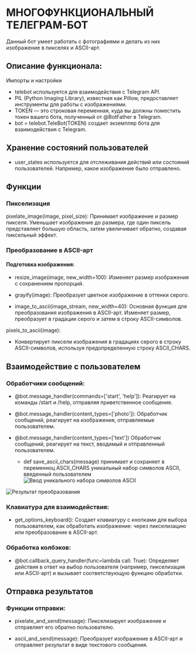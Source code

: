 # МНОГОФУНКЦИОНАЛЬНЫЙ ТЕЛЕГРАМ-БОТ

Данный бот умеет работать с фотографиями и делать из них изображение в пикселях и  ASCII-арт. 

## Описание функционала:
Импорты и настройки
- telebot используется для взаимодействия с Telegram API.
- PIL (Python Imaging Library), известная как Pillow, предоставляет инструменты для работы с изображениями.
- TOKEN — это строковая переменная, куда вы должны поместить токен вашего бота, полученный от @BotFather в Telegram.
- bot = telebot.TeleBot(TOKEN) создает экземпляр бота для взаимодействия с Telegram.

## Хранение состояний пользователей

- user_states используется для отслеживания действий или состояний пользователей. Например, какое изображение было отправлено.

## Функции
### Пикселизация
pixelate_image(image, pixel_size):
Принимает изображение и размер пикселя. Уменьшает изображение до размера, где один пиксель представляет большую область, затем увеличивает обратно, создавая пиксельный эффект.

### Преобразование в ASCII-арт

#### Подготовка изображения:
- resize_image(image, new_width=100): Изменяет размер изображения с сохранением пропорций.
- grayify(image): Преобразует цветное изображение в оттенки серого.

- image_to_ascii(image_stream, new_width=40): Основная функция для преобразования изображения в ASCII-арт. Изменяет размер, преобразует в градации серого и затем в строку ASCII-символов.

pixels_to_ascii(image):

- Конвертирует пиксели изображения в градациях серого в строку ASCII-символов, используя предопределенную строку ASCII_CHARS.

## Взаимодействие с пользователем  

### Обработчики сообщений:

- @bot.message_handler(commands=['start', 'help']): Реагирует на команды /start и /help, отправляя приветственное сообщение.

- @bot.message_handler(content_types=['photo']): Обработчик сообщений, реагирует на изображения, отправляемые пользователем. 

- @bot.message_handler(content_types=['text']) Обработчик сообщений, реагирует на текст, вводимый и отправленный пользователем.
   - def save_ascii_chars(message) принимает и сохраняет в переменноц ASCII_CHARS уникальный набор символов ASCII, введенный пользователем
![Ввод уникального набора символов ASCII](https://github.com/MikhinGB/Multifunctional_telegram_bot/blob/main/%D0%A4%D0%BE%D1%82%D0%BE1.png)

![Результат преобразования](https://github.com/MikhinGB/Multifunctional_telegram_bot/blob/main/%D0%A4%D0%BE%D1%82%D0%BE2.png)   

### Клавиатура для взаимодействия:

- get_options_keyboard(): Создает клавиатуру с кнопками для выбора пользователем, как обработать изображение: через пикселизацию или преобразование в ASCII-арт.



### Обработка колбэков:

- @bot.callback_query_handler(func=lambda call: True): Определяет действия в ответ на выбор пользователя (например, пикселизация или ASCII-арт) и вызывает соответствующую функцию обработки.

## Отправка результатов

### Функции отправки:

- pixelate_and_send(message): Пикселизирует изображение и отправляет его обратно пользователю.

- ascii_and_send(message): Преобразует изображение в ASCII-арт и отправляет результат в виде текстового сообщения.
